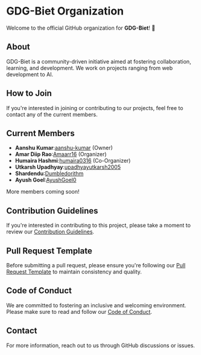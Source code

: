 <!--

**Here are some ideas to get you started:**

🙋‍♀️ A short introduction - what is your organization all about?
🌈 Contribution guidelines - how can the community get involved?
👩‍💻 Useful resources - where can the community find your docs? Is there anything else the community should know?
🍿 Fun facts - what does your team eat for breakfast?
🧙 Remember, you can do mighty things with the power of [Markdown](https://docs.github.com/github/writing-on-github/getting-started-with-writing-and-formatting-on-github/basic-writing-and-formatting-syntax)
-->
# GDG-Biet Organization

Welcome to the official GitHub organization for **GDG-Biet**! 🎉

## About
GDG-Biet is a community-driven initiative aimed at fostering collaboration, learning, and development. We work on projects ranging from web development to AI.

## How to Join
If you're interested in joining or contributing to our projects, feel free to contact any of the current members.

## Current Members
- **Aanshu Kumar**:[aanshu-kumar](https://github.com/aanshu-kumar) (Owner)
- **Amar Diip Rao**:[Amaarr16](https://github.com/Amaarr16) (Organizer)
- **Humaira Hashmi**:[humaira0316](https://github.com/humaira0316) (Co-Organizer)
- **Utkarsh Upadhyay**:[upadhyayutkarsh2005](https://github.com/upadhyayutkarsh2005)
- **Shardendu**:[Dumbledorithm](https://github.com/Dumbledorithm)
- **Ayush Goel**:[AyushGoel0](https://github.com/AyushGoel0)

More members coming soon!

## Contribution Guidelines

If you're interested in contributing to this project, please take a moment to review our [Contribution Guidelines](./CONTRIBUTING.md).

## Pull Request Template

Before submitting a pull request, please ensure you're following our [Pull Request Template](./PULL_REQUEST_TEMPLATE.md) to maintain consistency and quality.

## Code of Conduct

We are committed to fostering an inclusive and welcoming environment. Please make sure to read and follow our [Code of Conduct](./CODE_OF_CONDUCT.md).

## Contact
For more information, reach out to us through GitHub discussions or issues.
